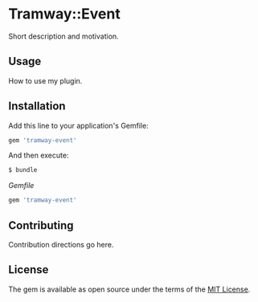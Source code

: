 # Tramway::Event
Short description and motivation.

## Usage
How to use my plugin.

## Installation
Add this line to your application's Gemfile:

```ruby
gem 'tramway-event'
```

And then execute:
```bash
$ bundle
```
*Gemfile*
```ruby
gem 'tramway-event'
```

## Contributing
Contribution directions go here.

## License
The gem is available as open source under the terms of the [MIT License](http://opensource.org/licenses/MIT).
